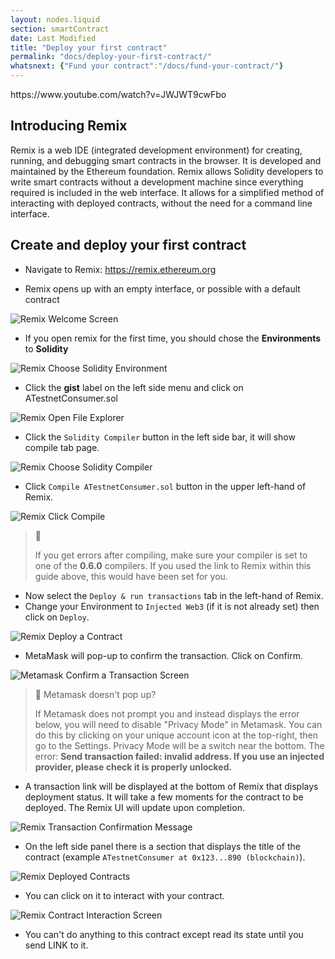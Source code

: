 ```yaml
---
layout: nodes.liquid
section: smartContract
date: Last Modified
title: "Deploy your first contract"
permalink: "docs/deploy-your-first-contract/"
whatsnext: {"Fund your contract":"/docs/fund-your-contract/"}
---
```


<p>
  https://www.youtube.com/watch?v=JWJWT9cwFbo
</p>

## Introducing Remix

Remix is a web IDE (integrated development environment) for creating, running, and debugging smart contracts in the browser. It is developed and maintained by the Ethereum foundation. Remix allows Solidity developers to write smart contracts without a development machine since everything required is included in the web interface. It allows for a simplified method of interacting with deployed contracts, without the need for a command line interface.

## Create and deploy your first contract

* Navigate to Remix: <a href="https://remix.ethereum.org/#url=https://docs.chain.link/samples/APIRequests/ATestnetConsumer.sol" target="_blank" rel="noreferrer, noopener">https://remix.ethereum.org</a>

* Remix opens up with an empty interface, or possible with a default contract

![Remix Welcome Screen](/files/8dbedba-Screen_Shot_2020-09-08_at_7.05.27_AM.png)

* If you open remix for the first time, you should chose the **Environments** to **Solidity**

![Remix Choose Solidity Environment](/files/7c7f098-remix.jpg)

* Click the **gist** label on the left side menu and click on ATestnetConsumer.sol

![Remix Open File Explorer](/files/50b7476-remix.png)

* Click the `Solidity Compiler` button in the left side bar, it will show compile tab page.

![Remix Choose Solidity Compiler](/files/429ae12-remix.png)

* Click `Compile ATestnetConsumer.sol` button in the upper left-hand of Remix.

![Remix Click Compile](/files/b8774fe-Screen_Shot_2020-09-08_at_7.10.07_AM.png)

> 🚧
>
> If you get errors after compiling, make sure your compiler is set to one of the **0.6.0** compilers. If you used the link to Remix within this guide above, this would have been set for you.

* Now select the `Deploy & run transactions` tab in the left-hand of Remix.
* Change your Environment to `Injected Web3` (if it is not already set) then click on `Deploy`.

![Remix Deploy a Contract](/files/d5708a0-remix.png)

* MetaMask will pop-up to confirm the transaction. Click on Confirm.

![Metamask Confirm a Transaction Screen](/files/d082799-metamask.png)

> 🚧 Metamask doesn't pop up?
>
> If Metamask does not prompt you and instead displays the error below, you will need to disable "Privacy Mode" in Metamask. You can do this by clicking on your unique account icon at the top-right, then go to the Settings. Privacy Mode will be a switch near the bottom. The error: **Send transaction failed: invalid address. If you use an injected provider, please check it is properly unlocked.**

* A transaction link will be displayed at the bottom of Remix that displays deployment status.
It will take a few moments for the contract to be deployed. The Remix UI will update upon completion.

![Remix Transaction Confirmation Message](/files/8ff4abe-remix7.jpg)

* On the left side panel there is a section that displays the title of the contract (example `ATestnetConsumer at 0x123...890 (blockchain)`).

![Remix Deployed Contracts](/files/64722ed-remix8.jpg)

* You can click on it to interact with your contract.

![Remix Contract Interaction Screen](/files/85c4ddb-remix.png)

* You can't do anything to this contract except read its state until you send LINK to it.
